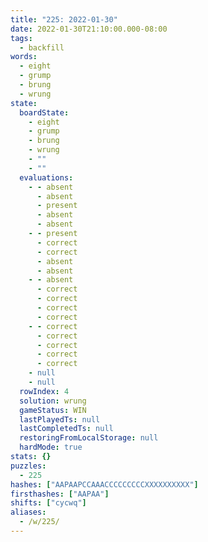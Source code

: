 ```yaml
---
title: "225: 2022-01-30"
date: 2022-01-30T21:10:00.000-08:00
tags:
  - backfill
words:
  - eight
  - grump
  - brung
  - wrung
state:
  boardState:
    - eight
    - grump
    - brung
    - wrung
    - ""
    - ""
  evaluations:
    - - absent
      - absent
      - present
      - absent
      - absent
    - - present
      - correct
      - correct
      - absent
      - absent
    - - absent
      - correct
      - correct
      - correct
      - correct
    - - correct
      - correct
      - correct
      - correct
      - correct
    - null
    - null
  rowIndex: 4
  solution: wrung
  gameStatus: WIN
  lastPlayedTs: null
  lastCompletedTs: null
  restoringFromLocalStorage: null
  hardMode: true
stats: {}
puzzles:
  - 225
hashes: ["AAPAAPCCAAACCCCCCCCCXXXXXXXXXX"]
firsthashes: ["AAPAA"]
shifts: ["cycwq"]
aliases:
  - /w/225/
---
```

<!-- more -->
